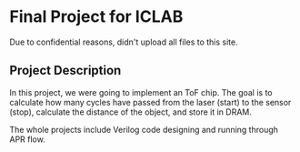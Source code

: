 # Final Project for ICLAB
Due to confidential reasons, didn't upload all files to this site.
## Project Description
In this project, we were going to implement an ToF chip. The goal is to calculate how
many cycles have passed from the laser (start) to the sensor (stop), calculate the distance
of the object, and store it in DRAM.

The whole projects include Verilog code designing and running through APR flow.

